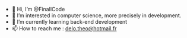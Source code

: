 - 👋 Hi, I’m @FinaIlCode
- 👀 I’m interested in computer science, more precisely in development.
- 🌱 I’m currently learning back-end development
- 📫 How to reach me : delo.theo@hotmail.fr

<!---
FinaIlCode/FinaIlCode is a ✨ special ✨ repository because its `README.md` (this file) appears on your GitHub profile.
You can click the Preview link to take a look at your changes.
--->
